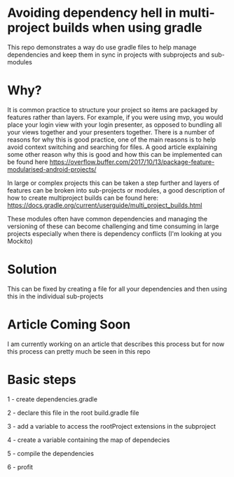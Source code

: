 # Avoiding dependency hell in multi-project builds when using gradle

This repo demonstrates a way do use gradle files to help manage dependencies and keep them in sync in projects with subprojects and sub-modules

# Why?

It is common practice to structure your project so items are packaged by features rather than layers. For example, if you were using mvp, you would place your login view with your login presenter, as opposed to bundling all your views together and your presenters together.
There is a number of reasons for why this is good practice, one of the main reasons is to help avoid context switching and searching for files. A good article explaining some other reason why this is good and how this can be implemented can be found here https://overflow.buffer.com/2017/10/13/package-feature-modularised-android-projects/

In large or complex projects this can be taken a step further and layers of features can be broken into sub-projects or modules, a good description of how to create multiproject builds can be found here: https://docs.gradle.org/current/userguide/multi_project_builds.html

These modules often have common dependencies and managing the versioning of these can become challenging and time consuming in large projects especially when there is dependency conflicts (I'm looking at you Mockito)

# Solution

This can be fixed by creating a file for all your dependencies and then using this in the individual sub-projects

# Article Coming Soon

I am currently working on an article that describes this process but for now this process can pretty much be seen in this repo

# Basic steps

1 - create dependencies.gradle

2 - declare this file in the root build.gradle file

3 - add a variable to access the rootProject extensions in the subproject

4 - create a variable containing the map of dependecies

5 - compile the dependencies

6 - profit
